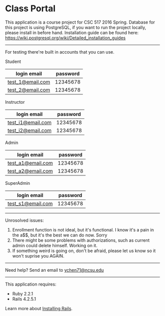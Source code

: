 Class Portal
================

This application is a course project for CSC 517 2016 Spring.
Database for this project is using PostgreSQL, if you want to run the project locally, please install in before hand. Installation guide can be found here: https://wiki.postgresql.org/wiki/Detailed_installation_guides

-----------
For testing there're built in accounts that you can use.

Student

|    login email    |    password   |
| -------------     | ------------- |
| test_1@email.com  |    12345678   |
| test_2@email.com  |    12345678   |


Instructor

|    login email     |    password   |
| -------------      | ------------- |
| test_i1@email.com  |    12345678   |
| test_i2@email.com  |    12345678   |
  
Admin

|    login email     |    password   |
| -------------      | ------------- |
| test_a1@email.com  |    12345678   |
| test_a2@email.com  |    12345678   |
  
SuperAdmin

|    login email     |    password   |
| -------------      | ------------- |
| test_s1@email.com  |    12345678   |

-----------

Unrosolved issues:
  1. Enrollment function is not ideal, but it's functional. I know it's a pain in the a$$, but it's the best we can do now. Sorry
  2. There might be some problems with authorizations, such as current admin could delete himself. Working on it.
  3. If something weird is going on, don't be afraid, please let us know so it won't suprise you AGAIN.

-----------

Need help? Send an email to ychen71@ncsu.edu 


-------------

This application requires:

- Ruby 2.2.1
- Rails 4.2.5.1

Learn more about [Installing Rails](http://railsapps.github.io/installing-rails.html).

